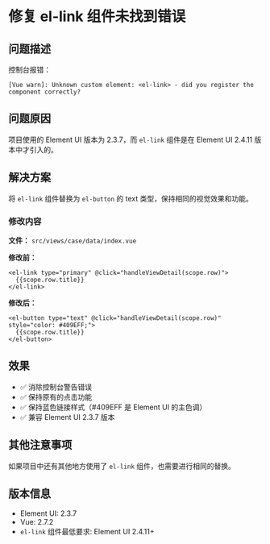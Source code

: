 # 修复 el-link 组件未找到错误

## 问题描述
控制台报错：
```
[Vue warn]: Unknown custom element: <el-link> - did you register the component correctly?
```

## 问题原因
项目使用的 Element UI 版本为 2.3.7，而 `el-link` 组件是在 Element UI 2.4.11 版本中才引入的。

## 解决方案
将 `el-link` 组件替换为 `el-button` 的 text 类型，保持相同的视觉效果和功能。

### 修改内容
**文件：** `src/views/case/data/index.vue`

**修改前：**
```vue
<el-link type="primary" @click="handleViewDetail(scope.row)">
  {{scope.row.title}}
</el-link>
```

**修改后：**
```vue
<el-button type="text" @click="handleViewDetail(scope.row)" style="color: #409EFF;">
  {{scope.row.title}}
</el-button>
```

## 效果
- ✅ 消除控制台警告错误
- ✅ 保持原有的点击功能
- ✅ 保持蓝色链接样式（#409EFF 是 Element UI 的主色调）
- ✅ 兼容 Element UI 2.3.7 版本

## 其他注意事项
如果项目中还有其他地方使用了 `el-link` 组件，也需要进行相同的替换。

## 版本信息
- Element UI: 2.3.7
- Vue: 2.7.2
- `el-link` 组件最低要求: Element UI 2.4.11+